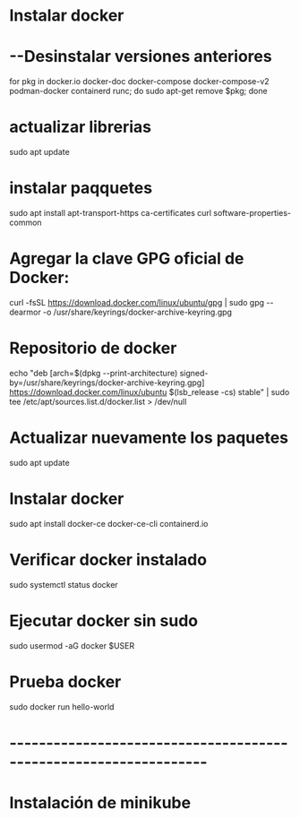 # Instalar docker 
# --Desinstalar versiones anteriores
for pkg in docker.io docker-doc docker-compose docker-compose-v2 podman-docker containerd runc; do sudo apt-get remove $pkg; done

# actualizar librerias
sudo apt update

# instalar paqquetes 
sudo apt install apt-transport-https ca-certificates curl software-properties-common

# Agregar la clave GPG oficial de Docker:
curl -fsSL https://download.docker.com/linux/ubuntu/gpg | sudo gpg --dearmor -o /usr/share/keyrings/docker-archive-keyring.gpg

# Repositorio de docker
echo "deb [arch=$(dpkg --print-architecture) signed-by=/usr/share/keyrings/docker-archive-keyring.gpg] https://download.docker.com/linux/ubuntu $(lsb_release -cs) stable" | sudo tee /etc/apt/sources.list.d/docker.list > /dev/null

# Actualizar nuevamente los paquetes
sudo apt update

# Instalar docker
sudo apt install docker-ce docker-ce-cli containerd.io

# Verificar docker instalado
sudo systemctl status docker

# Ejecutar docker sin sudo
sudo usermod -aG docker $USER

# Prueba docker
sudo docker run hello-world

# -----------------------------------------------------------------

# Instalación de minikube 



